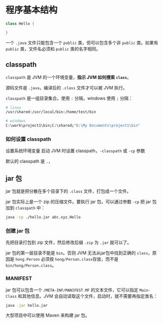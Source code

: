 # 程序基本结构

```java
class Hello {

}
```

一个 `.java` 文件只能包含一个 `public` 类，但可以包含多个非 `public` 类。如果有 `public` 类，文件名必须和 `public` 类的名字相同。

## classpath

`classpath` 是 JVM 的一个环境变量，**指示 JVM 如何搜索 `class`**。

源码文件是 `.java`，编译后的 `.class` 文件才可以被 JVM 执行。

`classpath` 是一组目录集合。使用 `:` 分隔，windows 使用 `;` 分隔：

```bash
# linux
/usr/shared:/usr/local/bin:/home/test/bin

# windows
C:\work\project1\bin;C:\shared;"D:\My Documents\project1\bin"
```

### 如何设置 classpath

设置系统环境变量
启动 JVM 时设置 classpath，`-classpath` 或 `-cp` 参数

默认的 classpath 是 `.`，

## jar 包

jar 包就是把分散在多个目录下的 `.class` 文件，打包成一个文件。

jar 包实际上是一个 zip 的压缩文件。要执行 jar 包，可以通过参数 `-cp` 把 jar 包加到 `classpath` 中：

```bash
java -cp ./hello.jar abc.xyz.Hello
```

### 创建 jar 包

先把目录打包到 zip 文件，然后修改后缀 `.zip` 为 `.jar` 就可以了。

jar 包的第一层目录不能是 `bin`。否则 JVM 无法从jar包中找到正确的 `class`，原因是 `hong.Person` 必须按 `hong/Person.class`存放，而不是`bin/hong/Person.class`。

### MANIFEST

jar 包可以包含一个 `/META-INF/MANIFEST.MF` 的文本文件，它可以指定 `Main-Class` 和其他信息。JVM 会自动读取这个文件，启动时，就不需要再指定类名：

```bash
java -jar hello.jar
```

大型项目中可以使用 Maven 来构建 jar 包。
